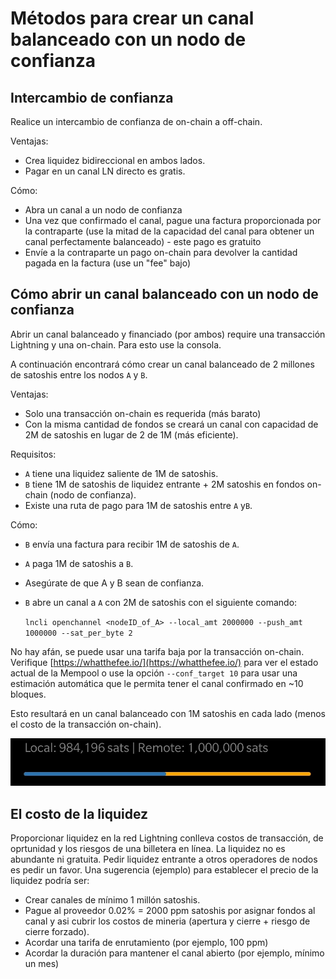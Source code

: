 # Métodos para crear un canal balanceado con un nodo de confianza

## Intercambio de confianza

Realice un intercambio de confianza de on-chain a off-chain.

Ventajas:

* Crea liquidez bidireccional en ambos lados.
* Pagar en un canal LN directo es gratis.

Cómo:

* Abra un canal a un nodo de confianza
* Una vez que confirmado el canal, pague una factura proporcionada por la contraparte \(use la mitad de la capacidad del canal para obtener un canal perfectamente balanceado\) - este pago es gratuito
* Envíe a la contraparte un pago on-chain para devolver la cantidad pagada en la factura \(use un "fee" bajo\)

## Cómo abrir un canal balanceado con un nodo de confianza

Abrir un canal balanceado y financiado \(por ambos\) require una transacción Lightning y una on-chain. Para esto use la consola.

A continuación encontrará cómo crear un canal balanceado de 2 millones de satoshis entre los nodos `A` y `B`.

Ventajas:

* Solo una transacción on-chain es requerida \(más barato\)
* Con la misma cantidad de fondos se creará un canal con capacidad de 2M de satoshis en lugar de 2 de 1M \(más eficiente\).

Requisitos:

* `A` tiene una liquidez saliente de 1M de satoshis.
* `B` tiene 1M de satoshis de liquidez entrante + 2M satoshis en fondos on-chain \(nodo de confianza\).
* Existe una ruta de pago para 1M de satoshis entre `A` y`B`.

Cómo:

* `B` envía una factura para recibir 1M de satoshis de `A`.
* `A` paga 1M de satoshis a `B`.
* Asegúrate de que A y B sean de confianza.
* `B` abre un canal a `A` con 2M de satoshis con el siguiente comando:

  `lncli openchannel <nodeID_of_A> --local_amt 2000000 --push_amt 1000000 --sat_per_byte 2`

No hay afán, se puede usar una tarifa baja por la transacción on-chain. Verifique [https://whatthefee.io/](https://whatthefee.io/) para ver el estado actual de la Mempool o use la opción `--conf_target 10` para usar una estimación automática que le permita tener el canal confirmado en ~10 bloques.

Esto resultará en un canal balanceado con 1M satoshis en cada lado \(menos el costo de la transacción on-chain\).

![un canal balanceado mostrado en ZeusLN](../.gitbook/assets/balancedChannel%20%281%29.jpg)

## El costo de la liquidez

Proporcionar liquidez en la red Lightning conlleva costos de transacción, de oprtunidad y los riesgos de una billetera en línea. La liquidez no es abundante ni gratuita. Pedir liquidez entrante a otros operadores de nodos es pedir un favor. Una sugerencia \(ejemplo\) para establecer el precio de la liquidez podría ser:

* Crear canales de mínimo 1 millón satoshis.
* Pague al proveedor 0.02% = 2000 ppm satoshis por asignar fondos al canal y asi cubrir los costos de mineria \(apertura y cierre + riesgo de cierre forzado\).
* Acordar una tarifa de enrutamiento \(por ejemplo, 100 ppm\)
* Acordar la duración para mantener el canal abierto \(por ejemplo, mínimo un mes\)

